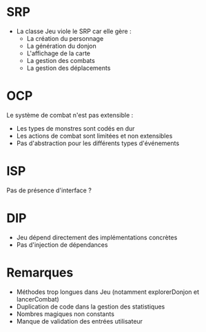 # SRP

- La classe Jeu viole le SRP car elle gère :
  - La création du personnage
  - La génération du donjon
  - L'affichage de la carte
  - La gestion des combats
  - La gestion des déplacements
 
 # OCP 
Le système de combat n'est pas extensible :
- Les types de monstres sont codés en dur
- Les actions de combat sont limitées et non extensibles
- Pas d'abstraction pour les différents types d'événements


# ISP
Pas de présence d'interface ?

# DIP
- Jeu dépend directement des implémentations concrètes
- Pas d'injection de dépendances

# Remarques 
- Méthodes trop longues dans Jeu (notamment explorerDonjon et lancerCombat)
- Duplication de code dans la gestion des statistiques
- Nombres magiques non constants
- Manque de validation des entrées utilisateur
